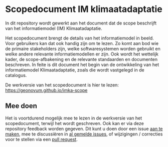 # Scopedocument IM klimaatadaptatie

In dit repository wordt gewerkt aan het document dat de scope beschrijft van het informatiemodel (IM) Klimaatadaptatie. 

Het scopedocument brengt de details van het informatiemodel in beeld. Voor gebruikers kan dat ook handig zijn om te lezen. Zo komt aan bod wie de primaire stakeholders zijn, welke softwaresystemen worden gebruikt en welke andere relevante  informatiemodellen er zijn. Ook wordt het wettelijk kader, de scope-afbakening en de relevante standaarden en documenten beschreven. In feite is dit document het begin van de ontwikkeling van het informatiemodel Klimaatadaptatie, zoals die wordt vastgelegd in de catalogus.

De werkversie van het scopedocument is hier te lezen: https://geonovum.github.io/imka-scope

## Mee doen
Het is voortdurend mogelijk mee te lezen in de werkversie van het scopedocument, terwijl het wordt geschreven. Ook kan er via deze repository feedback worden gegeven. Dit kunt u doen door een issue [aan te maken](https://github.com/Geonovum/imka-scope/issues/new/choose), mee te discussiëren in [al gemelde issues](https://github.com/Geonovum/imka-scope/issues), of wijzigingen / correcties voor te stellen via een [pull request](https://github.com/Geonovum/imka-scope/pulls). 